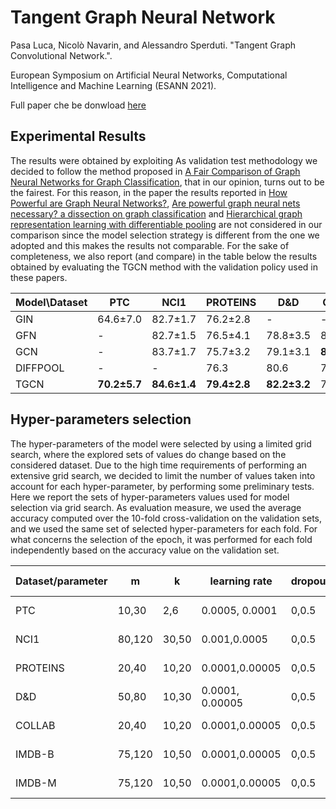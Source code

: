 # Tangent Graph Neural Network

Pasa Luca, Nicolò Navarin, and Alessandro Sperduti. "Tangent Graph Convolutional Network.".

European Symposium on Artificial Neural Networks, Computational  Intelligence and Machine Learning (ESANN 2021).

Full paper che be donwload [here](https://www.esann.org/sites/default/files/proceedings/2021/ES2021-143.pdf)

## Experimental Results

The results were obtained by exploiting As validation test methodology we decided to follow the method proposed in [A Fair Comparison of Graph Neural Networks for Graph Classification](https://openreview.net/forum?id=HygDF6NFPB), that in our opinion, turns out to be the fairest. For this reason, in the paper the results reported in [How Powerful are Graph Neural Networks?](https://openreview.net/forum?id=ryGs6iA5Km), [Are powerful graph neural nets necessary? a dissection on graph classification](https://openreview.net/forum?id=BJxQxeBYwH) and [Hierarchical graph representation learning with differentiable pooling](https://dl.acm.org/doi/10.5555/3327345.3327389) are not considered in our comparison since the model selection strategy is different from the one we adopted and this makes the results not comparable. For the sake of completeness, we also report (and compare) in the table below the results obtained by evaluating the TGCN method with the validation policy used in these papers.

Model\Dataset |  PTC | NCI1  | PROTEINS | D&D | COLLAB | IMDB-B | IMDB-M
------------- | ---- | ---- | ---- | ---- | ---- | ---- | ---- |
GIN | 64.6&pm;7.0  | 82.7&pm;1.7  | 76.2&pm;2.8  |  - | - | 80.2&pm;1.9  | 75.1&pm;5.1  | 52.3&pm;2.8 
GFN | - | 82.7&pm;1.5 | 76.5&pm;4.1 | 78.8&pm;3.5 | 81.5&pm;2.4 | 73.0&pm;4.4 | 51.8&pm;5.2
GCN | - | 83.7&pm;1.7 | 75.7&pm;3.2 | 79.1&pm;3.1 | **81.7&pm;1.6** | 73.3&pm;5.3 | 51.2&pm;5.1
DIFFPOOL |  - | - | 76.3 | 80.6 | 75.5 | - | - 
TGCN | **70.2&pm;5.7** | **84.6&pm;1.4** | **79.4&pm;2.8**| **82.2&pm;3.2** | 76.7&pm;1.6 | **77.9&pm;3.9** | **53.9&pm;3.4**

## Hyper-parameters selection
The hyper-parameters of the model were selected by using a limited grid search, where the explored sets of values do change based on the considered dataset.
Due to the high time requirements of performing an extensive grid search, we decided to limit the number of values taken into account for each hyper-parameter, by performing some preliminary tests. Here we report the sets of hyper-parameters values used for model selection via grid search. As evaluation measure, we used the average accuracy computed over the 10-fold cross-validation on the validation sets, and we used the same set of selected hyper-parameters for each fold. For what concerns the selection of the epoch, it was performed for each fold independently based on the accuracy value on the validation set.

Dataset/parameter | m | k | learning rate | dropout | weight decay | batch size | readout(\#layers [dims])
----------------- | ----------------- | ----------------- | ----------------- |  ----------------- | ----------------- | ----------------- | ----------------- |
PTC | 10,30 | 2,6 | 0.0005, 0.0001 | 0,0.5 | 5 * 10^-4, 5*10^-5 | 16,32 | 0, 1 [m/2], 2 [m*2,m]
NCI1 |80,120 | 30,50 | 0.001,0.0005 | 0,0.5 | 5 * 10^-4, 5*10^-5 | 16, 32 | 0, 1 [m/2], 2 [m*2,m]
PROTEINS | 20,40 | 10,20 | 0.0001,0.00005 | 0,0.5 | 5 * 10^-4, 5 * 10^-5 | 16, 32 | 0, 1 [m/2], 2 [m*2,m]
D&D | 50,80 | 10,30 | 0.0001, 0.00005 | 0,0.5 | 10^-3,10^-4 | 16, 32 | 0, 1 [m/2], 2 [m*2,m]
COLLAB | 20,40 | 10,20 | 0.0001,0.00005 | 0,0.5 | 5 * 10^-4, 5 * 10^-5 | 16, 32 | 0, 1 [m/2], 2 [m*2,m]
IMDB-B | 75,120 | 10,50 | 0.0001,0.00005 | 0,0.5 | 5 * 10^-4, 5 * 10^-5 | 16, 32 | 0, 1 [m/2], 2 [m*2,m]
IMDB-M | 75,120 | 10,50 | 0.0001,0.00005 | 0,0.5 | 5 * 10^-4, 5 * 10^-5 | 16, 32 | 0, 1 [m/2], 2 [m*2,m]
